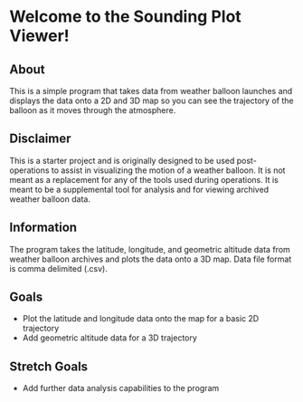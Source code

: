 # Welcome to the Sounding Plot Viewer!

## About
This is a simple program that takes data from weather balloon launches and displays the data onto a 2D and 3D map so you can see the trajectory of the balloon as it moves through the atmosphere.

## Disclaimer
This is a starter project and is originally designed to be used post-operations to assist in visualizing the motion of a weather balloon. It is not meant as a replacement for any of the tools used during operations. It is meant to be a supplemental tool for analysis and for viewing archived weather balloon data.

## Information
The program takes the latitude, longitude, and geometric altitude data from weather balloon archives and plots the data onto a 3D map. Data file format is comma delimited (.csv).

## Goals
- Plot the latitude and longitude data onto the map for a basic 2D trajectory
- Add geometric altitude data for a 3D trajectory

## Stretch Goals
- Add further data analysis capabilities to the program